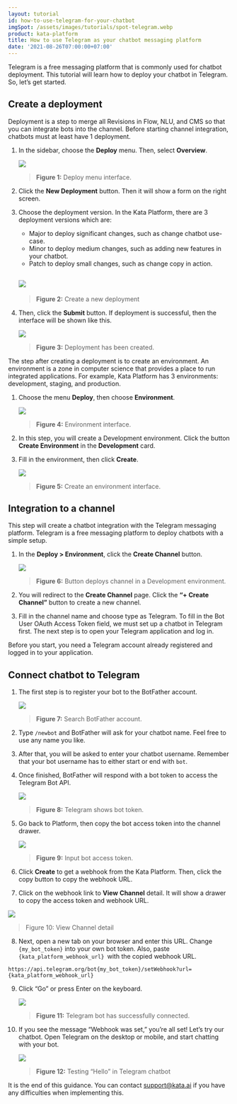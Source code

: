 ```yaml
---
layout: tutorial
id: how-to-use-telegram-for-your-chatbot
imgSpot: /assets/images/tutorials/spot-telegram.webp
product: kata-platform
title: How to use Telegram as your chatbot messaging platform
date: '2021-08-26T07:00:00+07:00'
---
```


Telegram is a free messaging platform that is commonly used for chatbot deployment. This tutorial will learn how to deploy your chatbot in Telegram. So, let’s get started.

## Create a deployment

Deployment is a step to merge all Revisions in Flow, NLU, and CMS so that you can integrate bots into the channel. Before starting channel integration, chatbots must at least have 1 deployment.

1.  In the sidebar, choose the **Deploy** menu. Then, select **Overview**.

    ![](https://lh3.googleusercontent.com/X9ozLBwqlS0wd328Z8SaOVshbP5ChTdvFfxlvHDiz11Jfy8HQ5dblvX7-82XXX7tFGNoLf1cNuEQf4yzDXVXijCVRliSAtv5OfSplLK_qADAW4tjlpPIhUrDGzhpLNjq0fmEjpot)

    > **Figure 1:** Deploy menu interface.

2.  Click the **New Deployment** button. Then it will show a form on the right screen.
3.  Choose the deployment version. In the Kata Platform, there are 3 deployment versions which are:

    -   Major to deploy significant changes, such as change chatbot use-case.
    -   Minor to deploy medium changes, such as adding new features in your chatbot.
    -   Patch to deploy small changes, such as change copy in action.

    ## ![](https://lh6.googleusercontent.com/RqD2SzTdKBGSNMadqHufkUqiTsiw7XC-rUVcZtYc_nvy_mexuKa9R8L7lBkrUs-JkCUhXCZeqjHKyL47kfrJJrOu86YoCa8srTo0mNHVdu_d3uIONi7lEGtH43hJHy4hoohxtHG9)

    > **Figure 2:** Create a new deployment

4.  Then, click the **Submit** button. If deployment is successful, then the interface will be shown like this.

    ![](https://lh5.googleusercontent.com/2cDEriJ68_pc_A8t2o_D23uQxxog93MbCbnzln8rIvGr39-wLDEpr6xg2Sjsr0MDFnLbRe3kDFcA4u5Mgdo-NRuDBtssEDRAsrxuoxEWDCVj8x7QOqqywtck31gTyeMW8H5WNSKR)

    > **Figure 3:** Deployment has been created.

The step after creating a deployment is to create an environment. An environment is a zone in computer science that provides a place to run integrated applications. For example, Kata Platform has 3 environments: development, staging, and production.

1. Choose the menu **Deploy**, then choose **Environment**.

    ![](https://lh4.googleusercontent.com/jVbMvnS2xyjgpH9Apo5bLpPzBuauhQ2L5ApfbUuosdDc-ebK7hOA-yoX1ewo3daEfVC7oxhVe5laUBX9SA2uDhGbEQHaQ9Wo_2tFKJha_mkNth-fSAxnLjz3WTwuGNJwNoH7Dd_B)

    > **Figure 4:** Environment interface.

2. In this step, you will create a Development environment. Click the button **Create Environment** in the **Development** card.
3. Fill in the environment, then click **Create**.

    ![](https://lh3.googleusercontent.com/CWX4zolKmj8c7SEaIjK5xGxJCVjcCHs2I_G_kXZEq8NY_8WyyXIINijBC4RAr6mocFSltUTi-uOSy7pr6miBwCsRV44Nn4ze8ArPUawRIR4Qs_MfxaNA-_hvqk8SCeiZEcmDidTe)

    > **Figure 5:** Create an environment interface.

## Integration to a channel

This step will create a chatbot integration with the Telegram messaging platform. Telegram is a free messaging platform to deploy chatbots with a simple setup.

1. In the **Deploy > Environment**, click the **Create Channel** button.

    ![](https://lh4.googleusercontent.com/ezfc46LuzaXJnF9VKEhSKqY5zodilbzvy_2Q7rCFvRzPVIidshrDGEQKs8Rie-lBp0oIRtOtt-tzqDTu0Nrdjfipobp3yPYcRzSu1cSjM0MhQYm9YqrIQnKYc_K0Uu3XyqEGvJVv)

    > **Figure 6:** Button deploys channel in a Development environment.

2. You will redirect to the **Create Channel** page. Click the **“+ Create Channel”** button to create a new channel.
3. Fill in the channel name and choose type as Telegram. To fill in the Bot User OAuth Access Token field, we must set up a chatbot in Telegram first. The next step is to open your Telegram application and log in.

Before you start, you need a Telegram account already registered and logged in to your application.

## Connect chatbot to Telegram

1.  The first step is to register your bot to the BotFather account.

    ![](https://lh3.googleusercontent.com/YUTPEWYP7DZtrbYunLTLjgP4lHZQRoP2xmmWcKOOvG6IWOL1s_u3qIvG6QwNxTxbjY0MMReJXdfrEq3RQXQz7PtcSAvvfEvakVlosgSr1Y0hv6qV2Zookr_VX96eZAIclXpG_ZIE)

    > **Figure 7:** Search BotFather account.

2.  Type `/newbot` and BotFather will ask for your chatbot name. Feel free to use any name you like.
3.  After that, you will be asked to enter your chatbot username. Remember that your bot username has to either start or end with `bot`.
4.  Once finished, BotFather will respond with a bot token to access the Telegram Bot API.

    ![](https://lh4.googleusercontent.com/sbcbsZbqbZbyyuJ1euujSA_QinUVezu8xkxYtBMy5Wza9KiPSTqvNDejGwUWITCPrHNmq9D2q1MzfpVfbrKzRS76le6maTEVCwIKFBWB70hKRP_ULUvvLWWRQFs0aLJtZSX8S9aJ)

    > **Figure 8:** Telegram shows bot token.

5.  Go back to Platform, then copy the bot access token into the channel drawer.

    ![](https://lh5.googleusercontent.com/VtgDI37yuKNJk1jgvg3eLY7FLSX1yhteGWsk4IMEAXkTS_HqdpLrm1Xiwry_06BdA3OHXfQwxNNSuCRIK1FsDrmlN4wIsgslUUX7d4d8cJa-p0twL7-skg9pfQfK4P8U57Md_LyA)

    > **Figure 9:** Input bot access token.

6.  Click **Create** to get a webhook from the Kata Platform. Then, click the copy button to copy the webhook URL.
7.  Click on the webhook link to **View** **Channel** detail. It will show a drawer to copy the access token and webhook URL.

![](https://lh5.googleusercontent.com/7E3dcEqMdAztnC5yC1yn6Ale-asPsGBdafV_lYgPH3HtWLsNIrX1OLHEZ7MXSmQqfVJJF67-JZivfbsmBw_xYZfA7cpHpREzlFOmM_sjkqpquFFrUM5Esw-fhCC-wZZdzAvNHzB6)

> Figure 10: View Channel detail

8.  Next, open a new tab on your browser and enter this URL. Change `{my_bot_token}` into your own bot token. Also, paste `{kata_platform_webhook_url} `with the copied webhook URL.

```
https://api.telegram.org/bot{my_bot_token}/setWebhook?url={kata_platform_webhook_url}
```

9.  Click “Go” or press Enter on the keyboard.

    ![](https://lh5.googleusercontent.com/U2G3zkuhNSvRV6jRNHj9K37fH1R_5Tujv9uG3s0KWsCWqPOasDZvoGxinOnWqbOi0khiyxtNVL_ObfBQMWdlf15Bi0U7FQ67V3Tyavg_wQTfA-xQ4bzRxzjg04JJ8D7mwQ4-33cN)

    > **Figure 11:** Telegram bot has successfully connected.

10. If you see the message “Webhook was set,” you’re all set! Let’s try our chatbot. Open Telegram on the desktop or mobile, and start chatting with your bot.

    ![](https://lh3.googleusercontent.com/Byu9CQWZ8PEFCth-eH5bikeueYDvb0z8wSTvsL2SG1NMqEcN9VeO95UQdf1z-xZRPFmiLxQeCsy6d0YiigfJiNkpkMEdzgvOxeBAEizAwlq2OnXv0hbJK6Z_i2fpeduHdTtuw96g)

    > **Figure 12:** Testing “Hello” in Telegram chatbot

It is the end of this guidance. You can contact [support@kata.ai](mailto:support@kata.ai) if you have any difficulties when implementing this.
